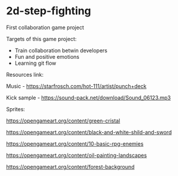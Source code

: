 # 2d-step-fighting
First collaboration game project

Targets of this game project:
* Train collaboration betwin developers
* Fun and positive emotions
* Learning git flow


Resources link:

Music - https://starfrosch.com/hot-111/artist/punch+deck

Kick sample - https://sound-pack.net/download/Sound_06123.mp3

Sprites: 

https://opengameart.org/content/green-cristal

https://opengameart.org/content/black-and-white-shild-and-sword

https://opengameart.org/content/10-basic-rpg-enemies

https://opengameart.org/content/oil-painting-landscapes

https://opengameart.org/content/forest-background

